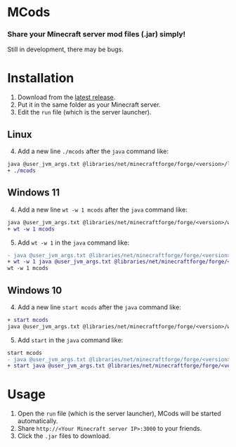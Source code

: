 # MCods
### Share your Minecraft server mod files (.jar) simply!
Still in development, there may be bugs.



# Installation
1. Download from the [latest release](https://github.com/JadeMin/MCods/releases/latest).
2. Put it in the same folder as your Minecraft server.
3. Edit the `run` file (which is the server launcher).

## Linux
4. Add a new line `./mcods` after the `java` command like:
```diff
java @user_jvm_args.txt @libraries/net/minecraftforge/forge/<version>/linux_args.txt %*
+ ./mcods
```

## Windows 11
4. Add a new line `wt -w 1 mcods` after the `java` command like:
```diff
java @user_jvm_args.txt @libraries/net/minecraftforge/forge/<version>/win_args.txt %*
+ wt -w 1 mcods
```
5. Add `wt -w 1` in the `java` command like:
```diff
- java @user_jvm_args.txt @libraries/net/minecraftforge/forge/<version>/win_args.txt %*
+ wt -w 1 java @user_jvm_args.txt @libraries/net/minecraftforge/forge/<version>/win_args.txt %*
wt -w 1 mcods
```

## Windows 10
4. Add a new line `start mcods` after the `java` command like:
```diff
+ start mcods
java @user_jvm_args.txt @libraries/net/minecraftforge/forge/<version>/win_args.txt %*
```
5. Add `start` in the `java` command like:
```diff
start mcods
- java @user_jvm_args.txt @libraries/net/minecraftforge/forge/<version>/win_args.txt %*
+ start java @user_jvm_args.txt @libraries/net/minecraftforge/forge/<version>/win_args.txt %*
```



# Usage
1. Open the `run` file (which is the server launcher), MCods will be started automatically.
2. Share `http://<Your Minecraft server IP>:3000` to your friends.
3. Click the `.jar` files to download.

<!--
## If the `mods` folder has a different name or path
1. Open editor `run.bat`.
2. Edit the `mcods` command like:
```diff
- mcods
+ mcods --mods-path <Path to your mods folder>
```



# Advanced Usage
Run `mcods --help` to see all available commands.

## Config IP and port of MCods
These options are NOT REQUIRED!  
MCods defaults to the options below if not specified.
### `server.properties`:
```properties
(...)
mcods-ip=<Same as server-ip>
mcods-port=25585
(...)
```
-->